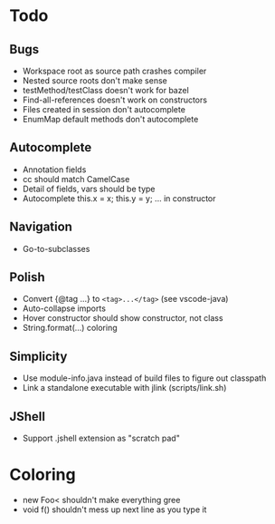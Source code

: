 # Todo

## Bugs
- Workspace root as source path crashes compiler
- Nested source roots don't make sense
- testMethod/testClass doesn't work for bazel
- Find-all-references doesn't work on constructors
- Files created in session don't autocomplete
- EnumMap default methods don't autocomplete

## Autocomplete
- Annotation fields
- cc should match CamelCase
- Detail of fields, vars should be type
- Autocomplete this.x = x; this.y = y; ... in constructor

## Navigation
- Go-to-subclasses

## Polish
- Convert {@tag ...} to `<tag>...</tag>` (see vscode-java)
- Auto-collapse imports
- Hover constructor should show constructor, not class
- String.format(...) coloring

## Simplicity
- Use module-info.java instead of build files to figure out classpath
- Link a standalone executable with jlink (scripts/link.sh)

## JShell
- Support .jshell extension as "scratch pad"

# Coloring
- new Foo< shouldn't make everything gree
- void f() shouldn't mess up next line as you type it
